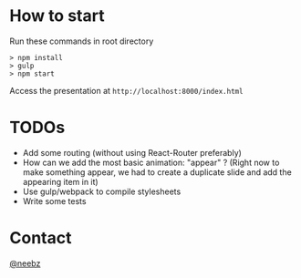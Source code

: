 # How to start

Run these commands in root directory

    > npm install
    > gulp
    > npm start
    
Access the presentation at `http://localhost:8000/index.html`

# TODOs

- Add some routing (without using React-Router preferably)
- How can we add the most basic animation: "appear" ? (Right now to make something appear, we had to create a duplicate slide and add the appearing item in it)
- Use gulp/webpack to compile stylesheets
- Write some tests

# Contact

[@neebz](https://www.twitter.com/neebz)
